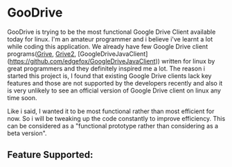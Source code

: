 GooDrive
========

GooDrive is trying to be the most functional Google Drive Client available today for linux. I'm an amateur programmer 
and i believe i've learnt a lot while coding this application. We already have few Google Drive client programs([Grive](https://github.com/Grive/grive), [Grive2](https://github.com/vitalif/grive2), [GoogleDriveJavaClient] (https://github.com/edgefox/GoogleDriveJavaClient)) written 
for linux by great programmers and they definitely inspired me a lot. The reason i started this project is, I found that existing Google Drive clients lack key 
features and those are not supported by the developers recently and also it is very unlikely to see an official version 
of Google Drive client on linux any time soon.

Like i said, I wanted it to be most functional rather than most efficient for now. So i will be tweaking up the code
constantly to improve efficiency. This can be considered as a "functional prototype rather than considering as a beta
version".

Feature Supported:
------------------

